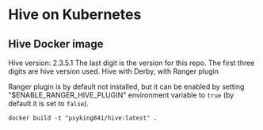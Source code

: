 # Hive on Kubernetes

## Hive Docker image
Hive version: 2.3.5.1
The last digit is the version for this repo. The first three digits are hive version used.
Hive with Derby, with Ranger plugin

Ranger plugin is by default not installed, but it can be enabled by setting "$ENABLE_RANGER_HIVE_PLUGIN" environment variable to `true` (by default it is set to `false`).

```SHELL
docker build -t "psyking841/hive:latest" .
```